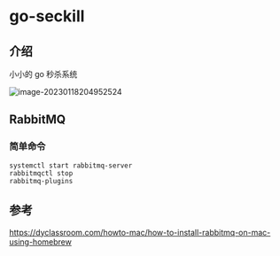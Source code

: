 # go-seckill



## 介绍

小小的 go 秒杀系统





![image-20230118204952524](https://typora-1300781048.cos.ap-beijing.myqcloud.com/img/202301182049659.png)





## RabbitMQ



### 简单命令

```shell
systemctl start rabbitmq-server
rabbitmqctl stop
rabbitmq-plugins
```





## 参考

https://dyclassroom.com/howto-mac/how-to-install-rabbitmq-on-mac-using-homebrew